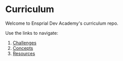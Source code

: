 # Curriculum

Welcome to Ensprial Dev Academy's curriculum repo.

Use the links to navigate:

1. [Challenges](Challenges)
2. [Concepts](Concepts)
3. [Resources](Resources)


